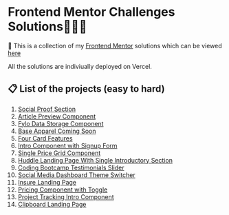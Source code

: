 # Frontend Mentor Challenges Solutions👩🏽‍🎓

📒 This is a collection of my [Frontend Mentor](https://www.frontendmentor.io/) solutions which can be viewed [here](https://root-page.vercel.app/)

All the solutions are indiviually deployed on Vercel.

## 📋 List of the projects (easy to hard)
1. [Social Proof Section](https://frontendmentor-social-proof.vercel.app/)
2. [Article Preview Component](https://frontendmentor-article-preview-nine.vercel.app/)
3. [Fylo Data Storage Component](https://frontendmentor-fylo-data-storage-orpin.vercel.app/)
4. [Base Apparel Coming Soon](https://base-apparel-coming-soon-master-murex.vercel.app/)
5. [Four Card Features](https://four-card-feature-section-master-flax.vercel.app/)
6. [Intro Component with Signup Form](https://intro-component-with-signup-form-master-delta.vercel.app/)
7. [Single Price Grid Component](https://single-price-grid-component-master-kappa-eight.vercel.app/)
8. [Huddle Landing Page With Single Introductory Section](https://huddle-landing-page-with-single-introductory-section-master.yjcyun.vercel.app/)
9. [Coding Bootcamp Testimonials Slider](https://coding-bootcamp-testimonials-slider-master-rosy-seven.vercel.app/)
10. [Social Media Dashboard Theme Switcher](https://social-media-dashboard-with-theme-switcher-master-one.vercel.app/)
11. [Insure Landing Page](https://insure-landing-page-master-lac.vercel.app/)
12. [Pricing Component with Toggle](https://pricing-component-with-toggle-master-swart.vercel.app/)
13. [Project Tracking Intro Component](https://13-project-tracking-intro-component-master.vercel.app/)
14. [Clipboard Landing Page](https://14-clipboard-landing-page-master.vercel.app)